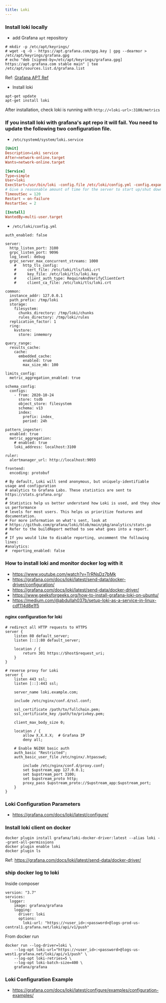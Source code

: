 ```yaml
---
title: Loki
---
```


### Install loki locally

- add Grafana `apt` repository 

```
# mkdir -p /etc/apt/keyrings/
# wget -q -O - https://apt.grafana.com/gpg.key | gpg --dearmor > /etc/apt/keyrings/grafana.gpg
# echo "deb [signed-by=/etc/apt/keyrings/grafana.gpg] https://apt.grafana.com stable main" | tee /etc/apt/sources.list.d/grafana.list
```

Ref: [Grafana APT Ref](https://apt.grafana.com/)

- Install loki

```
apt-get update
apt-get install loki
```

After installation, check loki is running with `http://<loki-url>:3100/metrics`

### If you install loki with grafana's apt repo it will fail. You need to update the following two configuration file.

- `/etc/systemd/system/loki.service`

```TOML
[Unit]
Description=Loki service
After=network-online.target
Wants=network-online.target

[Service]
Type=simple
User=loki
ExecStart=/usr/bin/loki -config.file /etc/loki/config.yml -config.expand-env=true
# Give a reasonable amount of time for the server to start up/shut down
TimeoutSec = 120
Restart = on-failure
RestartSec = 2

[Install]
WantedBy=multi-user.target
```

- `/etc/loki/config.yml`

```YML
auth_enabled: false

server:
  http_listen_port: 3100
  grpc_listen_port: 9096
  log_level: debug
  grpc_server_max_concurrent_streams: 1000
    #   http_tls_config:
    #     cert_file: /etc/loki/tls/loki.crt
    #     key_file: /etc/loki/tls/loki.key
    #     client_auth_type: RequireAndVerifyClientCert
    #     client_ca_file: /etc/loki/tls/loki.crt

common:
  instance_addr: 127.0.0.1
  path_prefix: /tmp/loki
  storage:
    filesystem:
      chunks_directory: /tmp/loki/chunks
      rules_directory: /tmp/loki/rules
  replication_factor: 1
  ring:
    kvstore:
      store: inmemory

query_range:
  results_cache:
    cache:
      embedded_cache:
        enabled: true
        max_size_mb: 100

limits_config:
  metric_aggregation_enabled: true

schema_config:
  configs:
    - from: 2020-10-24
      store: tsdb
      object_store: filesystem
      schema: v13
      index:
        prefix: index_
        period: 24h

pattern_ingester:
  enabled: true
  metric_aggregation:
    # enabled: true
    loki_address: localhost:3100

ruler:
  alertmanager_url: http://localhost:9093

frontend:
  encoding: protobuf

# By default, Loki will send anonymous, but uniquely-identifiable usage and configuration
# analytics to Grafana Labs. These statistics are sent to https://stats.grafana.org/
#
# Statistics help us better understand how Loki is used, and they show us performance
# levels for most users. This helps us prioritize features and documentation.
# For more information on what's sent, look at
# https://github.com/grafana/loki/blob/main/pkg/analytics/stats.go
# Refer to the buildReport method to see what goes into a report.
#
# If you would like to disable reporting, uncomment the following lines:
#analytics:
#  reporting_enabled: false
```

### How to install loki and monitor docker log with it 

- https://www.youtube.com/watch?v=TrRNsDz7bMk
- https://grafana.com/docs/loki/latest/send-data/docker-driver/configuration/
- https://grafana.com/docs/loki/latest/send-data/docker-driver/
- https://www.geeksforgeeks.org/how-to-install-grafana-loki-on-ubuntu/
- https://medium.com/@abdullah037b/setup-loki-as-a-service-in-linux-cdf114d8e1f5

#### nginx configuration for loki 

```nginx
# redirect all HTTP requests to HTTPS
server {
    listen 80 default_server;
    listen [::]:80 default_server;
 
    location / {
        return 301 https://$host$request_uri;
    }
}
 
# reverse proxy for Loki
server {
    listen 443 ssl;
    listen [::]:443 ssl;
 
    server_name loki.example.com;
 
    include /etc/nginx/conf.d/ssl.conf;
 
    ssl_certificate /path/to/fullchain.pem;
    ssl_certificate_key /path/to/privkey.pem;
 
    client_max_body_size 0;
 
    location / {
        allow X.X.X.X;  # Grafana IP
        deny all;
 
    # Enable NGINX basic auth
    auth_basic "Restricted";
    auth_basic_user_file /etc/nginx/.htpasswd; 
 
        include /etc/nginx/conf.d/proxy.conf;
        set $upstream_app 127.0.0.1;
        set $upstream_port 3100;
        set $upstream_proto http;
        proxy_pass $upstream_proto://$upstream_app:$upstream_port;
    }
}
```

### Loki Configuration Parameters

- https://grafana.com/docs/loki/latest/configure/

### Install loki client on docker 

```
docker plugin install grafana/loki-docker-driver:latest --alias loki --grant-all-permissions
docker plugin enable loki
docker plugin ls
```

Ref: https://grafana.com/docs/loki/latest/send-data/docker-driver/

### ship docker log to loki 

Inside composer 

```
version: "3.7"
services:
  logger:
    image: grafana/grafana
    logging:
      driver: loki
      options:
        loki-url: "https://<user_id>:<password>@logs-prod-us-central1.grafana.net/loki/api/v1/push"
```

From docker run 

```
docker run --log-driver=loki \
    --log-opt loki-url="https://<user_id>:<password>@logs-us-west1.grafana.net/loki/api/v1/push" \
    --log-opt loki-retries=5 \
    --log-opt loki-batch-size=400 \
    grafana/grafana
```

### Loki Configuration Example

- https://grafana.com/docs/loki/latest/configure/examples/configuration-examples/